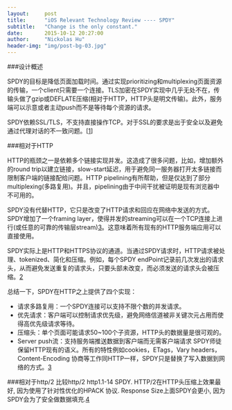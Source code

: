 ```yaml
---
layout:     post
title:      "iOS Relevant Technology Review ---- SPDY"
subtitle:   "Change is the only constant."
date:       2015-10-12 20:27:00
author:     "Nickolas Hu"
header-img: "img/post-bg-03.jpg"
---
```


###设计概述

SPDY的目标是降低页面加载时间。通过实现prioritizing和multiplexing页面资源的传输，一个client只需要一个连接。TLS加密在SPDY实现中几乎无处不在，传输头做了gzip或DEFLATE压缩(相对于HTTP，HTTP头是明文传输)。此外，服务端可以示意或者主动push而不是等待每个资源的请求。

SPDY依赖SSL/TLS，不支持直接操作TCP。对于SSL的要求是出于安全以及避免通过代理对话的不一致问题。[[1]]


###相对于HTTP

HTTP的瓶颈之一是依赖多个链接实现并发。这造成了很多问题，比如，增加额外的round trip以建立链接，slow-start延迟，用于避免同一服务器打开太多链接而限制客户端的链接配给问题。HTTP pipelining有所帮助，但是仅达到了部分multiplexing(多路复用)。并且，pipelining由于中间干扰被证明是现有浏览器中不可用的。

SPDY没有代替HTTP，它只是改变了HTTP请求和回应在网络中发送的方式。
SPDY增加了一个framing layer，使得并发的streaming可以在一个TCP连接上进行(或任意的可靠的传输层stream)[3]。这意味着所有现有的HTTP服务端应用可以直接使用。

SPDY实际上是HTTP和HTTPS协议的通道。当通过SPDY请求时，HTTP请求被处理、tokenized、简化和压缩。例如，每个SPDY endPoint记录前几次发出的请求头，从而避免发送重复的请求头，只要头部未改变，而必须发送的请求头会被压缩。[2][2]

总结一下，SPDY在HTTP之上提供了四个实现：
- 请求多路复用：一个SPDY连接可以支持不限个数的并发请求。
- 优先请求：客户端可以控制请求优先级，避免网络信道被非关键次元占用而使得高优先级请求等待。
- 压缩头：单个页面可能请求50~100个子资源，HTTP头的数据量是很可观的。
- Server push流：支持服务端推送数据到客户端而无需客户端请求
SPDY师徒保留HTTP现有的语义。所有的特性例如cookies，ETags，Vary headers，Content-Encoding 协商等工作同HTTP一样，SPDY只是替换了写入数据到网络的方式。[3][3]

###相对于http/2
比较http/2 http1.1-14 SPDY. HTTP/2在HTTP头压缩上效果最好, 因为使用了针对性优化的HPACK 协议. Response Size上面SPDY会更小, 因为SPDY会为了安全做数据填充.[4][4]

[1]:  http://en.wikipedia.org/wiki/SPDY#Design
[2]:  http://en.wikipedia.org/wiki/SPDY#Relation_to_HTTP
[3]:  http://www.chromium.org/spdy/spdy-protocol/spdy-protocol-draft3-1
[4]:  https://blog.httpwatch.com/2015/01/16/a-simple-performance-comparison-of-https-spdy-and-http2/comment-page-1/

